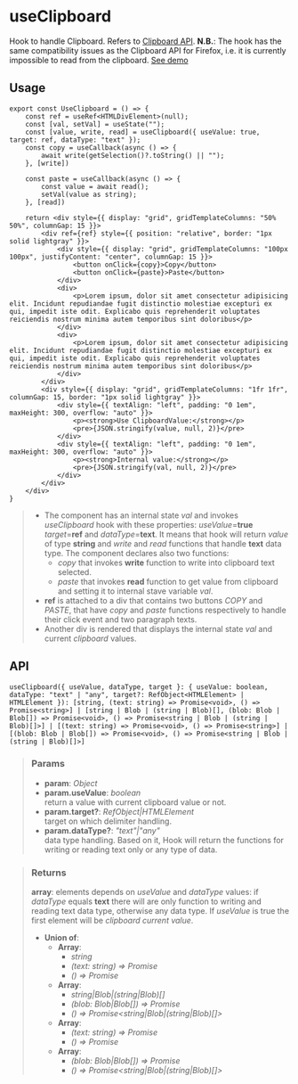 # useClipboard
Hook to handle Clipboard. Refers to [Clipboard API](https://developer.mozilla.org/en-US/docs/Web/API/Clipboard_API). __N.B.__: The hook has the same compatibility issues as the Clipboard API for Firefox, i.e. it is currently impossible to read from the clipboard. [See demo](https://ndriadev.github.io/react-tools/#/hooks/api-dom/useClipboard)

## Usage

```tsx
export const UseClipboard = () => {
	const ref = useRef<HTMLDivElement>(null);
	const [val, setVal] = useState("");
	const [value, write, read] = useClipboard({ useValue: true, target: ref, dataType: "text" });
	const copy = useCallback(async () => {
		await write(getSelection()?.toString() || "");
	}, [write])

	const paste = useCallback(async () => {
		const value = await read();
		setVal(value as string);
	}, [read])

	return <div style={{ display: "grid", gridTemplateColumns: "50% 50%", columnGap: 15 }}>
		<div ref={ref} style={{ position: "relative", border: "1px solid lightgray" }}>
			<div style={{ display: "grid", gridTemplateColumns: "100px 100px", justifyContent: "center", columnGap: 15 }}>
				<button onClick={copy}>Copy</button>
				<button onClick={paste}>Paste</button>
			</div>
			<div>
				<p>Lorem ipsum, dolor sit amet consectetur adipisicing elit. Incidunt repudiandae fugit distinctio molestiae excepturi ex qui, impedit iste odit. Explicabo quis reprehenderit voluptates reiciendis nostrum minima autem temporibus sint doloribus</p>
			</div>
			<div>
				<p>Lorem ipsum, dolor sit amet consectetur adipisicing elit. Incidunt repudiandae fugit distinctio molestiae excepturi ex qui, impedit iste odit. Explicabo quis reprehenderit voluptates reiciendis nostrum minima autem temporibus sint doloribus</p>
			</div>
		</div>
		<div style={{ display: "grid", gridTemplateColumns: "1fr 1fr", columnGap: 15, border: "1px solid lightgray" }}>
			<div style={{ textAlign: "left", padding: "0 1em", maxHeight: 300, overflow: "auto" }}>
				<p><strong>Use ClipboardValue:</strong></p>
				<pre>{JSON.stringify(value, null, 2)}</pre>
			</div>
			<div style={{ textAlign: "left", padding: "0 1em", maxHeight: 300, overflow: "auto" }}>
				<p><strong>Internal value:</strong></p>
				<pre>{JSON.stringify(val, null, 2)}</pre>
			</div>
		</div>
	</div>
}
```

> - The component has an internal state _val_ and invokes _useClipboard_ hook with these properties: _useValue_=__true__ _target_=__ref__ and _dataType_=__text__. It means that hook will return _value_ of type __string__ and _write_ and _read_ functions that handle __text__ data type. The component declares also two functions:
> 	- _copy_ that invokes __write__ function to write into clipboard text selected.
> 	- _paste_ that invokes __read__ function to get value from clipboard and setting it to internal stave variable _val_.
> - __ref__ is attached to a div that contains two buttons _COPY_ and _PASTE_, that have _copy_ and _paste_ functions respectively to handle their click event and two paragraph texts.
> - Another div is rendered that displays the internal state _val_ and current _clipboard_ values.


## API

```tsx
useClipboard({ useValue, dataType, target }: { useValue: boolean, dataType: "text" | "any", target?: RefObject<HTMLElement> | HTMLElement }): [string, (text: string) => Promise<void>, () => Promise<string>] | [string | Blob | (string | Blob)[], (blob: Blob | Blob[]) => Promise<void>, () => Promise<string | Blob | (string | Blob)[]>] | [(text: string) => Promise<void>, () => Promise<string>] | [(blob: Blob | Blob[]) => Promise<void>, () => Promise<string | Blob | (string | Blob)[]>]
```

> ### Params
>
> - __param__: _Object_
> - __param.useValue__: _boolean_  
return a value with current clipboard value or not.
> - __param.target?__: _RefObject<HTMLElement>|HTMLElement_  
target on which delimiter handling.
> - __param.dataType?__: _"text"|"any"_  
data type handling. Based on it, Hook will return the functions for writing or reading text only or any type of data.
>


> ### Returns
>
> __array__: elements depends on _useValue_ and _dataType_ values: if _dataType_ equals __text__ there will are only function to writing and reading text data type, otherwise any data type. If _useValue_ is true the first element will be _clipboard current value_.
> - __Union of__:  
>     - __Array__:  
>         - _string_  
>         - _(text: string) => Promise<void>_  
>         - _() => Promise<string>_  
>     - __Array__:  
>         - _string|Blob|(string|Blob)[]_  
>         - _(blob: Blob|Blob[]) => Promise<void>_  
>         - _() => Promise<string|Blob|(string|Blob)[]>_  
>     - __Array__:  
>         - _(text: string) => Promise<void>_  
>         - _() => Promise<string>_  
>     - __Array__:  
>         - _(blob: Blob|Blob[]) => Promise<void>_  
>         - _() => Promise<string|Blob|(string|Blob)[]>_  
>